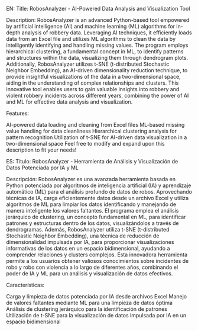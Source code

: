 EN:
Title: RobosAnalyzer - AI-Powered Data Analysis and Visualization Tool

Description:
RobosAnalyzer is an advanced Python-based tool empowered by artificial intelligence (AI) and machine learning (ML) algorithms for in-depth analysis of robbery data. Leveraging AI techniques, it efficiently loads data from an Excel file and utilizes ML algorithms to clean the data by intelligently identifying and handling missing values. The program employs hierarchical clustering, a fundamental concept in ML, to identify patterns and structures within the data, visualizing them through dendrogram plots. Additionally, RobosAnalyzer utilizes t-SNE (t-distributed Stochastic Neighbor Embedding), an AI-driven dimensionality reduction technique, to provide insightful visualizations of the data in a two-dimensional space, aiding in the understanding of complex relationships and clusters. This innovative tool enables users to gain valuable insights into robbery and violent robbery incidents across different years, combining the power of AI and ML for effective data analysis and visualization.

Features:

AI-powered data loading and cleaning from Excel files
ML-based missing value handling for data cleanliness
Hierarchical clustering analysis for pattern recognition
Utilization of t-SNE for AI-driven data visualization in a two-dimensional space
Feel free to modify and expand upon this description to fit your needs!

ES:
Título: RobosAnalyzer - Herramienta de Análisis y Visualización de Datos Potenciada por IA y ML

Descripción:
RobosAnalyzer es una avanzada herramienta basada en Python potenciada por algoritmos de inteligencia artificial (IA) y aprendizaje automático (ML) para el análisis profundo de datos de robos. Aprovechando técnicas de IA, carga eficientemente datos desde un archivo Excel y utiliza algoritmos de ML para limpiar los datos identificando y manejando de manera inteligente los valores faltantes. El programa emplea el análisis jerárquico de clustering, un concepto fundamental en ML, para identificar patrones y estructuras dentro de los datos, visualizándolos a través de dendrogramas. Además, RobosAnalyzer utiliza t-SNE (t-distributed Stochastic Neighbor Embedding), una técnica de reducción de dimensionalidad impulsada por IA, para proporcionar visualizaciones informativas de los datos en un espacio bidimensional, ayudando a comprender relaciones y clusters complejos. Esta innovadora herramienta permite a los usuarios obtener valiosos conocimientos sobre incidentes de robo y robo con violencia a lo largo de diferentes años, combinando el poder de IA y ML para un análisis y visualización de datos efectivos.

Características:

Carga y limpieza de datos potenciada por IA desde archivos Excel
Manejo de valores faltantes mediante ML para una limpieza de datos óptima
Análisis de clustering jerárquico para la identificación de patrones
Utilización de t-SNE para la visualización de datos impulsada por IA en un espacio bidimensional


